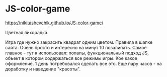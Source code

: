 # JS-color-game

https://nikitashevchik.github.io/JS-color-game/

Цветная лихорадка

Игра где нужно закрасить квадрат одним цветом. Правила в шапке сайта. Очень просто и интересно на минут 10 позалипать. 
Самое главное - тут я использовал: попапы, функциональный подход JS, объект в котором содержаться все режимы игры. Кое какое оформление. 
1 день потребовался сделать все это. Еще пару часов - на доработку и наведение "красоты".
